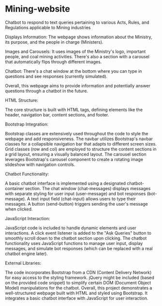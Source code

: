 # Mining-website
Chatbot to respond to text queries pertaining to various Acts, Rules, and Regulations applicable to Mining industries

Displays Information: The webpage shows information about the Ministry, its purpose, and the people in charge (Ministers).


Images and Carousels: It uses images of the Ministry's logo, important people, and coal mining activities. There's also a section with a carousel that automatically flips through different images.


Chatbot: There's a chat window at the bottom where you can type in questions and see responses (currently simulated).


Overall, this webpage aims to provide information and potentially answer questions through a chatbot in the future.


HTML Structure:

The core structure is built with HTML tags, defining elements like the header, navigation bar, content sections, and footer.




Bootstrap Integration:

Bootstrap classes are extensively used throughout the code to style the webpage and add responsiveness.
The navbar utilizes Bootstrap's navbar classes for a collapsible navigation bar that adapts to different screen sizes.
Grid classes (row and col) are employed to structure the content sections in a grid layout, ensuring a visually balanced layout.
The carousel section leverages Bootstrap's carousel component to create a rotating image slideshow with navigation controls.


Chatbot Functionality:

A basic chatbot interface is implemented using a designated chatbot-container section.
The chat window (chat-messages) displays messages with separate styling for user input (user-message) and bot responses (bot-message).
A text input field (chat-input) allows users to type their messages.
A button (send-button) triggers sending the user's message when clicked.


JavaScript Interaction:

JavaScript code is included to handle dynamic elements and user interactions.
A click event listener is added to the "Ask Queries" button to smoothly scroll down to the chatbot section upon clicking.
The chatbot functionality uses JavaScript functions to manage user input, display messages, and simulate bot responses (which can be replaced with a real chatbot engine later).


External Libraries:

The code incorporates Bootstrap from a CDN (Content Delivery Network) for easy access to the styling framework.
jQuery might be included (based on the provided code snippet) to simplify certain DOM (Document Object Model) manipulations for the chatbot.
Overall, this project demonstrates a well-structured webpage built with HTML and styled using Bootstrap. It integrates a basic chatbot interface with JavaScript for user interaction.
